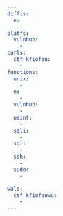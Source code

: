 ```yaml
---
diffis:
  e:
    -
platfs:
  vulnhub:
    -
curls:
  ctf kfiofan:
    -
functions:
  unix:
    -
  e:
    -
  vulnhub:
    -
  osint:
    -
  sqli:
    -
  sql:
    -
  ssh:
    -
  sudo:
    -

wals:
  ctf kfiofanwu:
    -
---
```

